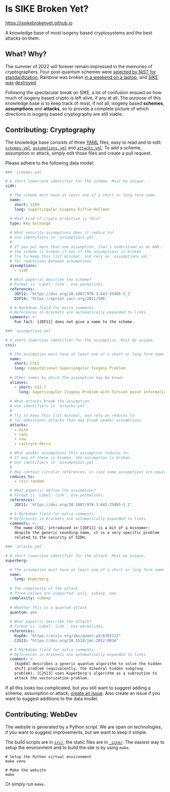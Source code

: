 # Is SIKE Broken Yet?

<https://issikebrokenyet.github.io>

A knowledge base of most isogeny based cryptosystems and the best attacks on them.


## What? Why?

The summer of 2022 will forever remain impressed in the memories of
cryptographers. Four post-quantum schemes were [selected by NIST for
standardization](https://csrc.nist.gov/News/2022/pqc-candidates-to-be-standardized-and-round-4),
Rainbow was broken [in a weekend on a
laptop](https://eprint.iacr.org/2022/214), and
[SIKE](https://eprint.iacr.org/2022/975)
[was](https://eprint.iacr.org/2022/1026)
[destroyed](https://eprint.iacr.org/2022/1038).

Following the spectacular break on SIKE, a lot of confusion ensued on
how much of isogeny based crypto is left alive, if any at all.  The
purpose of this knowledge base is to keep track of most, if not all,
isogeny based **schemes**, **assumptions** and **attacks**, so to
provide a complete picture of which directions in isogeny based
cryptography are still viable.


## Contributing: Cryptography

The knowledge base consists of three [YAML](https://yaml.org/) files,
easy to read and to edit: [`schemes.yml`](schemes.yml),
[`assumptions.yml`](assumptions.yml) and
[`attacks.yml`](attacks.yml). To add a scheme, assumption or attack,
simply edit those files and create a pull request.

Please adhere to the following data model:

```yaml
### `schemes.yml`

# A short lowercase identifier for the scheme. Must be unique.
sidh:

  # The scheme must have at least one of a short or long form name
  name:
    short: SIDH
    long: Supersingular Isogeny Diffie-Hellman

  # What kind of crypto primitive is this?
  type: Key Exchange
  
  # What security assumptions does it reduce to?
  # Use identifiers in `assumptions.yml`.
  # 
  # If you put more than one assumption, that's understood as an AND:
  # the scheme is broken if any of the assumptions is broken.
  # Try to keep this list minimal, and rely on `assumptions.yml`
  # for reductions between assumptions
  assumptions:
    - sidh

  # What paper(s) describe the scheme?
  # Format is `Label: link`. Use permalinks.
  references:
    JDF11: 'https://doi.org/10.1007/978-3-642-25405-5_2'
    DJP14: 'https://eprint.iacr.org/2011/506'

  # A Markdown field for extra comments. 
  # References in brackets are automatically expanded to links.
  comments: >-
    Fun fact: [JDF11] does not give a name to the scheme.
```

```yaml
### `assumptions.yml`

# A short lowercase identifier for the assumption. Must be unique.
cssi:

  # The assumption must have at least one of a short or long form name
  name:
    short: CSSI
    long: Computational Supersingular Isogeny Problem
    
  # Other names by which the assumption may be known
  aliases:
    - short: SSI-T
      long: Supersingular Isogeny Problem with Torsion point information
    
  # What attacks break the assumption.
  # Use identifiers in `attacks.yml`.
  # 
  # Try to keep this list minimal, and rely on reduces_to
  # for additional attacks that may break weaker assumptions.
  attacks:
    - mitm
    - tani
    - vow
    - castryck-decru

  # What weaker assumptions this assumption reduces to.
  # If any of these is broken, the assumption is broken.
  # Use identifiers in `assumptions.yml`.
  #
  # May contain circular references, in case some assumptions are equivalent.
  reduces_to:
    - cssi-random

  # What paper(s) define the assumption?
  # Format is `Label: link`. Use permalinks.
  references:
    JDF11: 'https://doi.org/10.1007/978-3-642-25405-5_2'

  # A Markdown field for extra comments. 
  # References in brackets are automatically expanded to links.
  comments: >-
    The name CSSI, introduced in [JDF11] is a bit of a misnomer:
    despite the generic sounding name, it is a very specific problem
    related to the security of SIDH.
```

```yaml
### `attacks.yml`

# A short lowercase identifier for the attack. Must be unique.
kuperberg:

  # The assumption must have at least one of a short or long form name
  name:
    long: Kuperberg
    
  # The complexity of the attack.
  # Three values are supported: poly, subexp, exp.
  complexity: subexp
  
  # Whether this is a quantum attack
  quantum: yes
  
  # What paper(s) describe the attack?
  # Format is `Label: link`. Use permalinks.
  references:
    Kup04: "https://arxiv.org/abs/quant-ph/0302112"
    CJS13: "https://doi.org/10.1515/jmc-2012-0016"

  # A Markdown field for extra comments. 
  # References in brackets are automatically expanded to links.
  comment: >-
    [Kup04] describes a generic quantum algorithm to solve the hidden
    shift problem (equivalently, the dihedral hidden subgroup
    problem). [CJS13] uses Kuperberg's algorithm as a subroutine to
    attack the vectorization problem.
```

If all this looks too complicated, but you still want to suggest
adding a scheme, assumption or attack, [create an issue](issues).
Also create an issue if you want to suggest additions to the data
model.


## Contributing: WebDev

The website is generated by a Python script.  We are open on
technologies, if you want to suggest improvements, but we want to keep
it simple.

The build scripts are in [`src/`](src/), the static files are in
[`_site/`](_site/).  The easiest way to setup the environment and to
build the site is by using `make`.

```
# Setup the Python virtual environment
make venv

# Make the website
make
```

Or simply run `make`.
